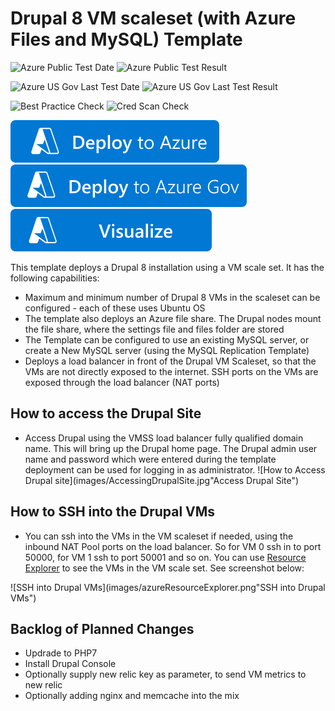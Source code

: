 # Drupal 8 VM scaleset (with Azure Files and MySQL) Template

![Azure Public Test Date](https://azurequickstartsservice.blob.core.windows.net/badges/application-workloads/drupal/drupal8-vmss-glusterfs-mysql/PublicLastTestDate.svg)
![Azure Public Test Result](https://azurequickstartsservice.blob.core.windows.net/badges/application-workloads/drupal/drupal8-vmss-glusterfs-mysql/PublicDeployment.svg)

![Azure US Gov Last Test Date](https://azurequickstartsservice.blob.core.windows.net/badges/application-workloads/drupal/drupal8-vmss-glusterfs-mysql/FairfaxLastTestDate.svg)
![Azure US Gov Last Test Result](https://azurequickstartsservice.blob.core.windows.net/badges/application-workloads/drupal/drupal8-vmss-glusterfs-mysql/FairfaxDeployment.svg)

![Best Practice Check](https://azurequickstartsservice.blob.core.windows.net/badges/application-workloads/drupal/drupal8-vmss-glusterfs-mysql/BestPracticeResult.svg)
![Cred Scan Check](https://azurequickstartsservice.blob.core.windows.net/badges/application-workloads/drupal/drupal8-vmss-glusterfs-mysql/CredScanResult.svg)

[![Deploy To Azure](https://raw.githubusercontent.com/Azure/azure-quickstart-templates/master/1-CONTRIBUTION-GUIDE/images/deploytoazure.svg?sanitize=true)](https://portal.azure.com/#create/Microsoft.Template/uri/https%3A%2F%2Fraw.githubusercontent.com%2FAzure%2Fazure-quickstart-templates%2Fmaster%2Fapplication-workloads%2Fdrupal%2Fdrupal8-vmss-glusterfs-mysql%2Fazuredeploy.json)
[![Deploy To Azure US Gov](https://raw.githubusercontent.com/Azure/azure-quickstart-templates/master/1-CONTRIBUTION-GUIDE/images/deploytoazuregov.svg?sanitize=true)](https://portal.azure.us/#create/Microsoft.Template/uri/https%3A%2F%2Fraw.githubusercontent.com%2FAzure%2Fazure-quickstart-templates%2Fmaster%2Fapplication-workloads%2Fdrupal%2Fdrupal8-vmss-glusterfs-mysql%2Fazuredeploy.json)
[![Visualize](https://raw.githubusercontent.com/Azure/azure-quickstart-templates/master/1-CONTRIBUTION-GUIDE/images/visualizebutton.svg?sanitize=true)](http://armviz.io/#/?load=https%3A%2F%2Fraw.githubusercontent.com%2FAzure%2Fazure-quickstart-templates%2Fmaster%2Fapplication-workloads%2Fdrupal%2Fdrupal8-vmss-glusterfs-mysql%2Fazuredeploy.json)

This template deploys a Drupal 8 installation using a VM scale set.  It has the following capabilities:

- Maximum and minimum number of Drupal 8 VMs in the scaleset can be configured - each of these uses Ubuntu OS
- The template also deploys an Azure file share. The Drupal nodes mount the file share, where the settings file and files folder are stored
- The Template can be configured to use an existing MySQL server, or create a New MySQL server (using the MySQL Replication Template)
- Deploys a load balancer in front of the Drupal VM Scaleset, so that the VMs are not directly exposed to the internet. SSH ports on the VMs are exposed through the load balancer (NAT ports)

## How to access the Drupal Site

- Access Drupal using the VMSS load balancer fully qualified domain name.  This will bring up the Drupal home page.  The Drupal admin user name and password which were entered during the template deployment can be used for logging in as administrator.
 ![How to Access Drupal site](images/AccessingDrupalSite.jpg"Access Drupal Site")

## How to SSH into the Drupal VMs

- You can ssh into the VMs in the VM scaleset if needed, using the inbound NAT Pool ports on the load balancer. So for VM 0 ssh in to port 50000, for VM 1 ssh to port 50001 and so on. You can use [Resource Explorer](https://resources.azure.com/) to see the VMs in the VM scale set. See screenshot below:

 ![SSH into Drupal VMs](images/azureResourceExplorer.png"SSH into Drupal VMs")

## Backlog of Planned Changes

- Updrade to PHP7
- Install Drupal Console
- Optionally supply new relic key as parameter, to send VM metrics to new relic
- Optionally adding nginx and memcache into the mix
